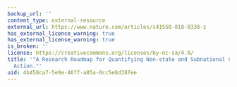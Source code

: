 ```yaml
---
backup_url: ''
content_type: external-resource
external_url: https://www.nature.com/articles/s41558-018-0338-z
has_external_licence_warning: true
has_external_license_warning: true
is_broken: ''
license: https://creativecommons.org/licenses/by-nc-sa/4.0/
title: '"A Research Roadmap for Quantifying Non-state and Subnational Climate Mitigation
  Action."'
uid: 4b458ca7-5e9e-46ff-a85a-0cc5e6d387ee
---
```

